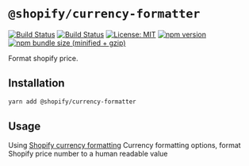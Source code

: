 # `@shopify/currency-formatter`

[![Build Status](https://github.com/Shopify/quilt/workflows/Node-CI/badge.svg?branch=main)](https://github.com/Shopify/quilt/actions?query=workflow%3ANode-CI)
[![Build Status](https://github.com/Shopify/quilt/workflows/Ruby-CI/badge.svg?branch=main)](https://github.com/Shopify/quilt/actions?query=workflow%3ARuby-CI)
[![License: MIT](https://img.shields.io/badge/License-MIT-green.svg)](LICENSE.md) [![npm version](https://badge.fury.io/js/%40shopify%2Fcurrency-formatter.svg)](https://badge.fury.io/js/%40shopify%2Fcurrency-formatter.svg)  [![npm bundle size (minified + gzip)](https://img.shields.io/bundlephobia/minzip/@shopify/currency-formatter.svg)](https://img.shields.io/bundlephobia/minzip/@shopify/currency-formatter.svg)

Format shopify price.

## Installation

```bash
yarn add @shopify/currency-formatter
```

## Usage


Using [Shopify currency formatting](https://help.shopify.com/en/manual/markets/pricing/currency-formatting) Currency formatting options, format Shopify price number to a human readable value

